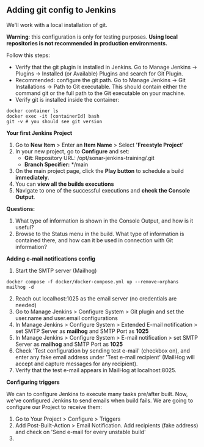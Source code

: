 

## Adding git config to Jenkins

We'll work with a local installation of git. 

**Warning**: this configuration is only for testing purposes. **Using local repositories is not recommended in production environments.**

Follow this steps:

- Verify that the git plugin is installed in Jenkins. Go to Manage Jenkins → Plugins → Installed (or Available) Plugins and search for Git Plugin.
- Recommended: configure the git path. Go to Manage Jenkins → Git Installations → Path to Git executable. This should contain either the command git or the full path to the Git executable on your machine.
- Verify git is installed inside the container:

```
docker container ls
docker exec -it [containerId] bash
git -v # you should see git version
```

**Your first Jenkins Project**

1. Go to **New Item** > Enter an **Item Name** > Select **'Freestyle Project'**
2. In your new project, go to **Configure** and set:
	- **Git**: Repository URL: /opt/sonar-jenkins-training/.git
	- **Branch Specifier:** \*/main
3. On the main project page, click the **Play button** to schedule a build **immediately**.
4. You can **view all the builds executions**
5. Navigate to one of the successful executions and **check the Console Output**.

**Questions:** 
1. What type of information is shown in the Console Output, and how is it useful?	
2. Browse to the Status menu in the build. What type of information is contained there, and how can it be used in connection with Git information?



**Adding e-mail notifications config**

1. Start the SMTP server (Mailhog)
```
docker compose -f docker/docker-compose.yml up --remove-orphans mailhog -d
```
2. Reach out localhost:1025 as the email server (no credentials are needed)
3. Go to Manage Jenkins > Configure System > Git plugin and set the user.name and user.email configurations
4. In Manage Jenkins > Configure System > Extended E-mail notification > set SMTP Server as **mailhog** and SMTP Port as **1025**
5. In Manage Jenkins > Configure System > E-mail notification > set SMTP Server as **mailhog** and SMTP Port as **1025**
6. Check 'Test configuration by sending test e-mail' (checkbox on), and enter any fake email address under 'Test e-mail recipient' (MailHog will accept and capture messages for any recipient).
7. Verify that the test e-mail appears in MailHog at localhost:8025.

**Configuring triggers**

We can to configure Jenkins to execute many tasks pre/after built. Now, we've configured Jenkins to send emails when build fails.
We are going to configure our Project to receive them:
1. Go to Your Project > Configure > Triggers
2. Add Post-Built-Action > Email Notification. Add recipients (fake address) and check on 'Send e-mail for every unstable build'
3. 




